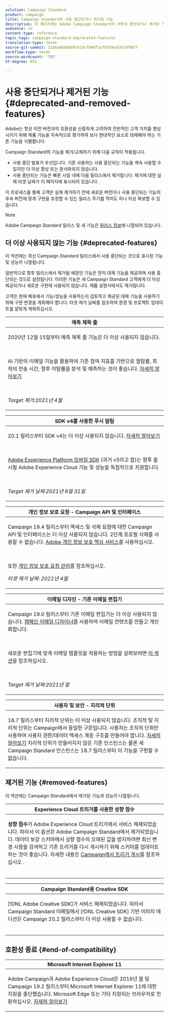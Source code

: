 ```yaml
---
solution: Campaign Standard
product: campaign
title: Campaign Standard의 사용 중단되거나 제거된 기능
description: 이 페이지에는 Adobe Campaign Standard의 사용이 중단되거나 제거된 기능의 목록입니다.
audience: rn
content-type: reference
topic-tags: campaign-standard-deprecated-features
translation-type: tm+mt
source-git-commit: 32aba66dd8987414cf90df1e7bfb9c419c5f68ff
workflow-type: tm+mt
source-wordcount: '707'
ht-degree: 85%

---
```



# 사용 중단되거나 제거된 기능 {#deprecated-and-removed-features}

Adobe는 항상 이전 버전과의 호환성을 신중하게 고려하여 전반적인 고객 가치를 향상시키기 위해 제품 기능을 지속적으로 평가하여 보다 현대적인 요소로 대체해야 하는 기존 기능을 식별합니다.

Campaign Standard의 기능을 제거/교체하기 위해 다음 규칙이 적용됩니다.

* 사용 중단 발표가 우선입니다. 기존 사용자는 사용 중단되는 기능을 계속 사용할 수 있지만 더 이상 향상 또는 문서화되지 않습니다.
* 사용 중단되는 기능은 빠른 시일 내에 다음 릴리스에서 제거됩니다. 제거에 대한 실제 타겟 날짜가 이 페이지에 표시되어 있습니다.

이 프로세스를 통해 고객은 실제 제거하기 전에 새로운 버전이나 사용 중단되는 기능의 후속 버전에 맞게 구현을 조정할 수 있는 릴리스 주기를 적어도 하나 이상 확보할 수 있습니다.

>[!NOTE]
>Adobe Campaign Standard 릴리스 및 새 기능은 [릴리스 정보](../../rn/using/release-notes.md)에 나열되어 있습니다.


## 더 이상 사용되지 않는 기능 {#deprecated-features}

이 섹션에는 최신 Campaign Standard 릴리스에서 사용 중단되는 것으로 표시된 기능 및 성능이 나열됩니다.

일반적으로 향후 릴리스에서 제거될 예정인 기능은 먼저 대체 기능을 제공하며 사용 중단되는 것으로 설정됩니다. 이러한 기능은 새 Campaign Standard 고객에게 더 이상 제공되거나 새로운 구현에 사용되지 않습니다. 제품 설명서에서도 제거됩니다.

고객은 현재 배포에서 기능/성능을 사용하는지 검토하고 제공된 대체 기능을 사용하기 위해 구현 변경을 계획해야 합니다. 타겟 제거 날짜를 참조하여 환경 및 프로젝트 업데이트를 알맞게 계획하십시오.

<table> 
 <thead> 
 <tr> 
   <th> <strong>예측 제목 줄</strong><br /> </th> 
  </tr> 
 </thead> 
 <tbody> 
  <tr> 
   <td> <p> 2020년 12월 15일부터 예측 제목 줄 기능은 더 이상 사용되지 않습니다.</p><br/>
   <p>AI 기반의 이메일 기능을 활용하여 기존 참여 지표를 기반으로 열람률, 최적의 전송 시간, 향후 이탈률을 분석 및 예측하는 것이 좋습니다. <a href="https://experienceleague.adobe.com/docs/campaign-standard/using/testing-and-sending/preparing-and-testing-messages/predictive.html">자세히 알아보기</a></p></br>
     <p>
     <em>Target 제거:2021년 4월</em></p>
     </td> 
  </tr> 
  </tbody> 
</table>
<table> 
 <thead> 
  <tr> 
   <th> <strong>SDK v4를 사용한 푸시 알림</strong><br /> </th> 
  </tr> 
 </thead> 
 <tbody> 
  <tr> 
   <td> <p> 20.1 릴리스부터 SDK v4는 더 이상 사용되지 않습니다. <a href="https://aep-sdks.gitbook.io/docs/version-4-sdk-end-of-support-faq">자세히 알아보기</a></p><br/>
   <p><a href="https://aep-sdks.gitbook.io/docs/">Adobe Experience Platform 모바일 SDK</a> (과거 v5라고 함)는 향후 출시될 Adobe Experience Cloud 기능 및 성능을 독점적으로 지원합니다.</p></br>
     <p>
     <em>Target 제거 날짜:2021년 8월 31일</em></p>
     </td> 
  </tr> 
 </tbody> 
</table>
<table> 
 <thead> 
  <tr> 
   <th> <strong>개인 정보 보호 요청 - Campaign API 및 인터페이스</strong><br /> </th> 
  </tr> 
 </thead> 
 <tbody> 
  <tr> 
   <td> <p>Campaign 19.4 릴리스부터 액세스 및 삭제 요청에 대한 Campaign API 및 인터페이스는 더 이상 사용되지 않습니다. 2단계 프로필 삭제를 사용할 수 없습니다. <a href="https://www.adobe.io/apis/experiencecloud/gdpr.html">Adobe 개인 정보 보호 핵심 서비스</a>를 사용하십시오.</p></br>
   <p>또한 <a href="https://experienceleague.adobe.com/docs/campaign-standard/using/getting-started/privacy/privacy-requests.html?lang=en">개인 정보 보호 요청 관리</a>를 참조하십시오.</p>
  <p> 
  <em>타겟 제거 날짜: 2021년 4월</em></p>
   </td> 
  </tr> 
 </tbody> 
</table>

<table> 
 <thead> 
  <tr> 
   <th> <strong>이메일 디자인 - 기존 이메일 편집기</strong><br /> </th> 
  </tr> 
 </thead> 
 <tbody> 
  <tr> 
   <td> <p>Campaign 19.0 릴리스부터 기존 이메일 편집기는 더 이상 사용되지 않습니다. <a href="https://experienceleague.adobe.com/docs/campaign-standard/using/designing-content/designing-content-in-adobe-campaign.html">캠페인 이메일 디자이너</a>를 사용하여 이메일 컨텐츠를 만들고 개인화합니다. </p></br>
   <p>새로운 편집기에 맞게 이메일 템플릿을 적용하는 방법을 살펴보려면 <a href="https://experienceleague.adobe.com/docs/campaign-standard/using/designing-content/building-email-content/using-existing-content.html">이 섹션</a>을 참조하십시오.</p></br>
  <p> 
  <em>Target 제거 날짜:2021년 말</em></p>
   </td> 
  </tr> 
 </tbody> 
</table>

<table> 
 <thead> 
  <tr> 
   <th> <strong>사용자 및 보안 - 지리적 단위</strong><br /> </th> 
  </tr> 
 </thead> 
 <tbody> 
  <tr> 
   <td> <p>18.7 릴리스부터 지리적 단위는 더 이상 사용되지 않습니다. 조직적 및 지리적 단위는 Campaign에서 동일한 구문입니다. 사용자는 조직적 단위만 사용하여 사용자 권한/데이터 액세스 계층 구조를 만들어야 합니다. <a href="https://experienceleague.adobe.com/docs/campaign-standard/using/administrating/users-and-security/organizational-units.html?lang=ko#administrating">자세히 알아보기</a> 지리적 단위가 만들어지지 않은 기존 인스턴스는 물론 새 Campaign Standard 인스턴스는 18.7 릴리스부터 이 기능을 구현할 수 없습니다.</p>
   </td> 
  </tr> 
 </tbody> 
</table>

## 제거된 기능 {#removed-features}

이 섹션에는 Campaign Standard에서 제거된 기능과 성능이 나열됩니다.

<table> 
 <thead> 
  <tr> 
   <th> <strong>Experience Cloud 트리거를 사용한 성향 점수</strong><br /> </th> 
  </tr> 
 </thead> 
 <tbody> 
  <tr> 
   <td> <p><b>성향 점수</b>가 Adobe Experience Cloud 트리거에서 서비스 해제되었습니다. 따라서 이 옵션은 Adobe Campaign Standard에서 제거되었습니다. 데이터 보강 스키마에서 성향 점수의 오래된 값을 방지하려면 최신 변경 사항을 검색하고 기존 트리거를 다시 게시하기 위해 스키마를 업데이트하는 것이 좋습니다. 자세한 내용은 <a href="https://experienceleague.adobe.com/docs/campaign-standard/using/integrating-with-adobe-cloud/working-with-campaign-and-triggers/using-triggers-in-campaign.html">Campaign에서 트리거 게시</a>를 참조하십시오 .
</p></br>
   </td> 
  </tr> 
 </tbody> 
</table>

<table> 
 <thead> 
  <tr> 
   <th> <strong>Campaign Standard용 Creative SDK</strong><br /> </th> 
  </tr> 
 </thead> 
 <tbody> 
  <tr> 
   <td> <p>[!DNL Adobe Creative SDK]가 서비스 해제되었습니다. 따라서 Campaign Standard 이메일에서 [!DNL Creative SDK] 기반 이미지 에디션은 Campaign 20.2 릴리스부터 더 이상 사용할 수 없습니다.</p></br>
   </td> 
  </tr> 
 </tbody> 
</table>

## 호환성 종료 {#end-of-compatibility}

<table> 
 <thead> 
  <tr> 
   <th> <strong>Microsoft Internet Explorer 11</strong><br /> </th> 
  </tr> 
 </thead> 
 <tbody> 
  <tr> 
   <td> <p>Adobe Campaign과 Adobe Experience Cloud은 2019년 봄 및 Campaign 19.2 릴리스부터 Microsoft Internet Explorer 11에 대한 지원을 중단했습니다. Microsoft Edge 또는 기타 지원되는 브라우저로 전환하십시오. <a href="https://experienceleague.adobe.com/docs/campaign-standard/using/administrating/about-configuration-guidelines.html">자세히 알아보기</a></p>
   </td> 
  </tr> 
 </tbody> 
</table>
